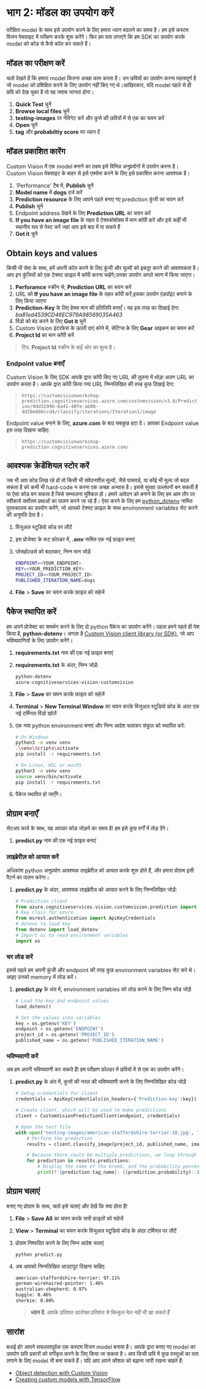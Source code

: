 # भाग 2: मॉडल का उपयोग करें

परीक्षित model के साथ इसे उपयोग करने के लिए हमारा ध्यान बदलने का समय है। हम इसे कस्टम विजन वेबसाइट में परीक्षण करके शुरू करेंगे। फिर हम पता लगाएंगे कि हम SDK का उपयोग करके model को कोड से कैसे कॉल कर सकते हैं।

## मॉडल का परीक्षण करें

चलो देखते हैं कि हमारा model कितना अच्छा काम करता है। उन छवियों का उपयोग करना महत्वपूर्ण है जो model को प्रशिक्षित करने के लिए उपयोग नहीं किए गए थे।आखिरकार, यदि model पहले से ही छवि को देख चुका है तो वह जवाब जानता होगा।

1. **Quick Test** चुनें 
1. **Browse local files** चुनें
1. **testing-images** पर नेविगेट करें और कुत्ते की छवियों में से एक का चयन करें
1. **Open** चुनें
1. **tag** और **probabiltiy score** पर ध्यान दें

## मॉडल प्रकाशित कारेंग

Custom Vision में एक model बनाने का लक्ष्य इसे विभिन्न अनुप्रयोगों में उपयोग करना है। Custom Vision वेबसाइट के बाहर से इसे एक्सेस करने के लिए इसे प्रकाशित करना आवश्यक है।

1. 'Performance' टैब में, **Publish** चुनें
1. **Model name** में **dogs** दर्ज करें
1. **Prediction resource** के लिए आपने पहले बनाए गए prediction कुंजी का चयन करें
1. **Publish** चुनें
1. Endpoint address देखने के लिए **Prediction URL** का चयन करें
1. **If you have an image file** के तहत ग्रे टेक्स्कोबॉक्स में मान कॉपी करें और इसे कहीं भी स्थानीय रूप से पेस्ट करें जहां आप इसे बाद में पा सकते हैं
1. **Got it** चुनें

## Obtain keys and values

किसी भी सेवा के साथ, हमें अपनी कॉल करने के लिए कुंजी और मूल्यों को इकट्ठा करने की आवश्यकता है। आप इन कुंजियों को एक टेक्स्ट फ़ाइल में कॉपी करना चाहेंगे;उनका उपयोग अगले चरण में किया जाएगा।

1. **Perforamce** स्क्रीन से, **Prediction URL** का चयन करें
1. URL को **If you have an image file** के तहत कॉपी करें;इसका उपयोग एंडपॉइंट बनाने के लिए किया जाएगा
1. **Prediction-Key** के लिए हेक्स मान की प्रतिलिपि बनाएँ। यह इस तरह का दिखाई देगा: *ba81ed4539CD46EC979A98569035A463*
1. विंडो को बंद करने के लिए **Got it** चुनें
1. Custom Vision इंटरफ़ेस के ऊपरी दाएं कोने में, सेटिंग्स के लिए **Gear** आइकन का चयन करें
1. **Project Id** का मान कॉपी करें

> टिप: **Project Id** स्क्रीन के बाईं ओर का मूल्य है।

### Endpoint value बनाएँ 

Custom Vision के लिए SDK आपके द्वारा कॉपी किए गए URL की तुलना में थोड़ा अलग URL का उपयोग करता है। आपके द्वारा कॉपी किया गया URL निम्नलिखित की तरह कुछ दिखाई देगा:

> `https://customvisionworkshop-prediction.cognitiveservices.azure.com/customvision/v3.0/Prediction/0dd3299b-6a41-40fe-ab06-dd20e886ccd4/classify/iterations/Iteration1/image`

Endpoint value बनाने के लिए, **azure.com** के बाद सबकुछ हटा दें। आपका Endpoint value इस तरह दिखना चाहिए:

> `https://customvisionworkshop-prediction.cognitiveservices.azure.com/`

## आवश्यक क्रेडेंशियल स्टोर करें

जब भी आप कोड लिख रहे हों तो किसी भी संवेदनशील मूल्यों, जैसे पासवर्ड, या कोई भी मूल्य जो बदल सकता है को कभी भी hard-code न करना एक अच्छा अभ्यास है। इससे सुरक्षा उल्लंघनों बन सकती हैं या ऐसा कोड बन सकता है जिसे सम्भालना मुश्किल हो। हमारे आवेदन को बनाने के लिए हम आम तौर पर स्वीकार्य सर्वोत्तम प्रथाओं का पालन करने जा रहे हैं। ऐसा करने के लिए हम [python_dotenv](https://github.com/theskumar/python-dotenv) नामित पुस्तकालय का उपयोग करेंगे, जो आपको टेक्स्ट फ़ाइल के साथ environment variables सेट करने की अनुमति देता है।

1. विजुअल स्टूडियो कोड पर लौटें
1. इस प्रोजेक्ट के रूट फ़ोल्डर में, **.env** नामित एक नई फ़ाइल बनाएं
1. प्लेसहोल्डर्स को बदलकर, निम्न मान जोड़ें

    ```bash
    ENDPOINT=<YOUR_ENDPOINT>
    KEY=<YOUR_PREDICTION_KEY>
    PROJECT_ID=<YOUR_PROJECT_ID>
    PUBLISHED_ITERATION_NAME=dogs
    ```

1. **File** > **Save** का चयन करके फ़ाइल को सहेजें

## पैकेज स्थापित करें

हम अपने प्रोजेक्ट का समर्थन करने के लिए दो python पैकेज का उपयोग करेंगे। पहला हमने पहले ही पेश किया है, **python-dotenv**। अगला है [Custom Vision client library (or SDK)](https://docs.microsoft.com/azure/cognitive-services/custom-vision-service/quickstarts/image-classification?tabs=visual-studio&pivots=programming-language-python&WT.mc_id=academic-49102-chrhar), जो आप भविष्यवाणियों के लिए उपयोग करेंगे।

1. **requirements.txt** नाम की एक नई फ़ाइल बनाएं
1. **requirements.txt** के अंदर, निम्न जोड़ें:

    ```bash
    python-dotenv
    azure-cognitiveservices-vision-customvision
    ```

1. **File** > **Save** का चयन करके फ़ाइल को सहेजें
1. **Terminal** > **New Terminal Window** का चयन करके विजुअल स्टूडियो कोड के अंदर एक नई टर्मिनल विंडो खोलें
1. एक नया python environment बनाएं और निम्न आदेश चलाकर संकुल को स्थापित करें:

    ```bash
    # On Windows
    python3 -m venv venv
    .\venv\Scripts\activate
    pip install -r requirements.txt

    # On Linux, WSL or macOS
    python3 -m venv venv
    source venv/bin/activate
    pip install -r requirements.txt
    ```

1. पैकेज स्थापित हो जाएँगे।

## प्रोग्राम बनाएँ

सेटअप कार्य के साथ, यह आपका कोड जोड़ने का समय है! हम इसे कुछ वर्गों में तोड़ देंगे।

1. **predict.py** नाम की एक नई फ़ाइल बनाएं

### लाइब्रेरीज़ को आयात करें

अधिकांश python अनुप्रयोग आवश्यक लाइब्रेरीज़ को आयात करके शुरू होते हैं, और हमारा प्रोग्राम इसी पैटर्न का पालन करेगा।

1. **predict.py** के अंदर, आवश्यक लाइब्रेरीज़ को आयात करने के लिए निम्नलिखित जोड़ें:

    ```python
    # Prediction client
    from azure.cognitiveservices.vision.customvision.prediction import CustomVisionPredictionClient
    # Key class for azure
    from msrest.authentication import ApiKeyCredentials
    # dotenv to load key
    from dotenv import load_dotenv
    # Import os to read environment variables
    import os
    ```

### चर लोड करें

इससे पहले हम अपनी कुंजी और endpoint की तरह कुछ environment variables सेट करे थे। आइए उनको memory में लोड करें।

1.  **predict.py** के अंत में, environment variables को लोड करने के लिए निम्न कोड जोड़ें

    ```python
    # Load the key and endpoint values
    load_dotenv()
    
    # Set the values into variables
    key = os.getenv('KEY')
    endpoint = os.getenv('ENDPOINT')
    project_id = os.getenv('PROJECT_ID')
    published_name = os.getenv('PUBLISHED_ITERATION_NAME')
    ```

### भविष्यवाणी करें

अब हम अपनी भविष्यवाणी कर सकते हैं! हम परीक्षण फ़ोल्डर में छवियों में से एक का उपयोग करेंगे।

1. **predict.py** के अंत में, कुत्तों की नस्ल की भविष्यवाणी करने के लिए निम्नलिखित कोड जोड़ें

    ```python
    # Setup credentials for client
    credentials = ApiKeyCredentials(in_headers={'Prediction-key':key})
    
    # Create client, which will be used to make predictions
    client = CustomVisionPredictionClient(endpoint, credentials)
    
    # Open the test file
    with open('testing-images/american-staffordshire-terrier-10.jpg', 'rb') as image:
        # Perform the prediction
        results = client.classify_image(project_id, published_name, image.read())
    
        # Because there could be multiple predictions, we loop through each one
        for prediction in results.predictions:
            # Display the name of the breed, and the probability percentage
            print(f'{prediction.tag_name}: {(prediction.probability):.2%}')
    ```

## प्रोग्राम चलाएं

बनाए गए प्रोग्राम के साथ, चलो इसे चलाएं और देखें कि क्या होता है!

1. **File** > **Save All** का चयन करके सभी फ़ाइलों को सहेजें
1. **View** > **Terminal** का चयन करके विजुअल स्टूडियो कोड के अंदर टर्मिनल पर लौटें
1. प्रोग्राम निष्पादित करने के लिए निम्न आदेश चलाएं
    ```bash
    python predict.py
    ```

1. अब आपको निम्नलिखित आउटपुट दिखना चाहिए:

    ```bash
    american-staffordshire-terrier: 97.11%
    german-wirehaired-pointer: 1.46%
    australian-shepherd: 0.97%
    buggle: 0.46%
    shorkie: 0.00%
    ```

    > **ध्यान दें**: आपके प्रतिशत उपरोक्त प्रतिशत से बिल्कुल मेल नहीं भी खा सकते हैं

## सारांश

बधाई हो! आपने सफलतापूर्वक एक कस्टम विजन model बनाया है। आपके द्वारा बनाए गए model का उपयोग छवि प्रकारों को वर्गीकृत करने के लिए किया जा सकता है। आप किसी छवि में कुछ वस्तुओं का पता लगाने के लिए model भी बना सकते हैं। यदि आप अपने कौशल को बढ़ाना जारी रखना चाहते हैं:
- [Object detection with Custom Vision](https://docs.microsoft.com/learn/modules/detect-objects-images-custom-vision/?WT.mc_id=academic-49102-chrhar)
- [Creating custom models with TensorFlow](https://docs.microsoft.com/learn/paths/tensorflow-fundamentals/?WT.mc_id=academic-49102-chrhar)
